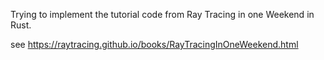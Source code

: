 Trying to implement the tutorial code from Ray Tracing in one Weekend in Rust.

see https://raytracing.github.io/books/RayTracingInOneWeekend.html
